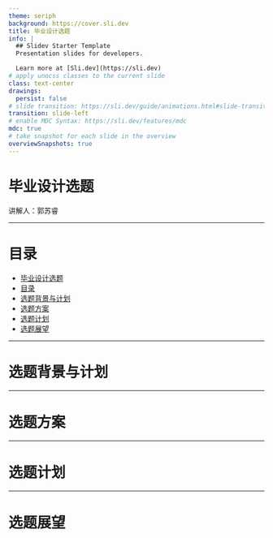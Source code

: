 ```yaml
---
theme: seriph
background: https://cover.sli.dev
title: 毕业设计选题
info: |
  ## Slidev Starter Template
  Presentation slides for developers.

  Learn more at [Sli.dev](https://sli.dev)
# apply unocss classes to the current slide
class: text-center
drawings:
  persist: false
# slide transition: https://sli.dev/guide/animations.html#slide-transitions
transition: slide-left
# enable MDC Syntax: https://sli.dev/features/mdc
mdc: true
# take snapshot for each slide in the overview
overviewSnapshots: true
---
```


# 毕业设计选题

讲解人：郭苏睿
<!-- 
<div class="pt-12">
  <span @click="$slidev.nav.next" class="px-2 py-1 rounded cursor-pointer" hover="bg-white bg-opacity-10">
    Press Space for next page <carbon:arrow-right class="inline"/>
  </span>
</div>

<div class="abs-br m-6 flex gap-2">
  <button @click="$slidev.nav.openInEditor()" title="Open in Editor" class="text-xl slidev-icon-btn opacity-50 !border-none !hover:text-white">
    <carbon:edit />
  </button>
  <a href="https://github.com/slidevjs/slidev" target="_blank" alt="GitHub" title="Open in GitHub"
    class="text-xl slidev-icon-btn opacity-50 !border-none !hover:text-white">
    <carbon-logo-github />
  </a>
</div> -->

<!--
Slidev 测试
-->

---

# 目录

- [毕业设计选题](#毕业设计选题)
- [目录](#目录)
- [选题背景与计划](#选题背景与计划)
- [选题方案](#选题方案)
- [选题计划](#选题计划)
- [选题展望](#选题展望)

<!--
Hi
-->

---

# 选题背景与计划

---

# 选题方案

---

# 选题计划

---

# 选题展望
